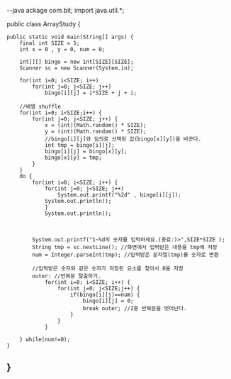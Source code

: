 
--java
ackage com.bit;
import java.util.*;

public class ArrayStudy {

	public static void main(String[] args) {
		final int SIZE = 5;
		int x = 0 , y = 0, num = 0;
		
		int[][] bingo = new int[SIZE][SIZE];
		Scanner sc = new Scanner(System.in);
		
		for(int i=0; i<SIZE; i++) 
			for(int j=0; j<SIZE; j++)
				bingo[i][j] = i*SIZE + j + i;
				
		//배열 shuffle
		for(int i=0; i<SIZE;i++) {
			for(int j=0; j<SIZE; j++) {
				x = (int)(Math.random() * SIZE);
				y = (int)(Math.random() * SIZE);
				//bingo[i][j]와 임의로 선택된 값(bingo[x][y])을 바꾼다.
				int tmp = bingo[i][j];
				bingo[i][j] = bingo[x][y];
				bingo[x][y] = tmp;
			}
		}
		do {
			for(int i=0; i<SIZE; i++) {
				for(int j=0; j<SIZE; j++) 
					System.out.printf("%2d" , bingo[i][j]);
				System.out.println();
				}
				System.out.println();
			
			
			
			System.out.printf("1~%d의 숫자를 입력하세요.(종료:)>",SIZE*SIZE );
			String tmp = sc.nextLine(); //화면에서 입력받은 내용을 tmp에 저장
			num = Integer.parseInt(tmp); //입력받은 문자열(tmp)를 숫자로 변환
			
			//입력받은 숫자와 같은 숫자가 저장된 요소를 찾아서 0을 저장
			outer: //반복문 탈출하기.
				for(int i=0; i<SIZE; i++) {
					for(int j=0; j<SIZE;j++) {
						if(bingo[i][j]==num) {
							bingo[i][j] = 0;
							break outer; //2중 반복문을 벗어난다.
						}
					}
				}
		
		} while(num!=0);
	}

}
--
